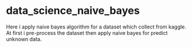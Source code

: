 # data_science_naive_bayes
Here i apply naive bayes algorithm for a dataset which collect from kaggle. At first i pre-process the dataset then apply naive bayes for predict unknown data.
